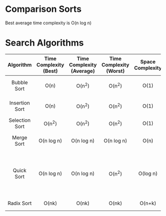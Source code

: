 # Comparison Sorts

Best average time complexity is O(n log n)

# Search Algorithms 
|Algorithm|Time<br>Complexity<br>(Best)|Time<br>Complexity<br>(Average)|Time<br>Complexity<br>(Worst)|Space<br>Complexity|Use|Type|
|:-:|:-:|:-:|:-:|:-:|:-:|:-:|
|Bubble Sort|O(n)|O(n<sup>2</sup>)|O(n<sup>2</sup>)|O(1)|Nearly<br>Sorted Data|Comparison
|Insertion Sort|O(n)|O(n<sup>2</sup>)|O(n<sup>2</sup>)|O(1)|Nearly<br>Sorted Data|Comparison
|Selection Sort|O(n<sup>2</sup>)|O(n<sup>2</sup>)|O(n<sup>2</sup>)|O(1)|None|Comparison
|Merge Sort|O(n log n)|O(n log n)|O(n log n)|O(n)|Good fast sort|Comparison
| Quick Sort |          O(n log n)          |           O(n log n)            |       O(n<sup>2</sup>)        |      O(log n)       | Good fast sort <br> Best if first pivot is median |Comparison|
|Radix Sort|O(nk)|O(nk)|O(nk)|O(n+k)|Sorting integers|Non-Comparison|